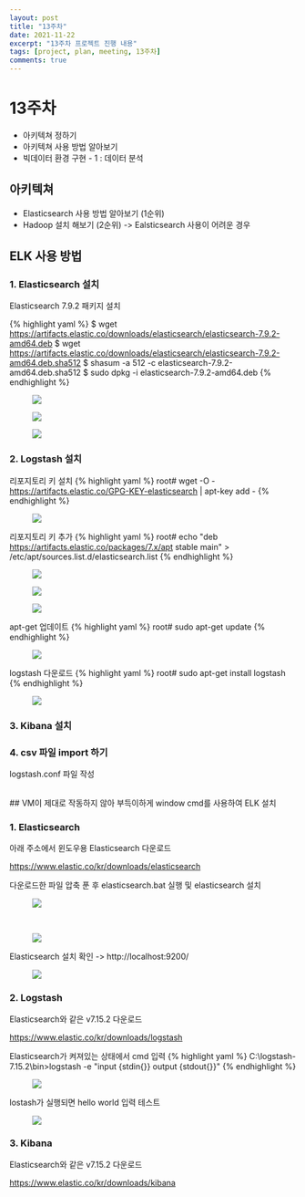 ```yaml
---
layout: post
title: "13주차"
date: 2021-11-22
excerpt: "13주차 프로젝트 진행 내용"
tags: [project, plan, meeting, 13주차]
comments: true
---
```


# 13주차
* 아키텍쳐 정하기
* 아키텍쳐 사용 방법 알아보기
* 빅데이터 환경 구현 - 1 : 데이터 분석


## 아키텍쳐
* Elasticsearch 사용 방법 알아보기 (1순위)
* Hadoop 설치 해보기 (2순위) -> Ealsticsearch 사용이 어려운 경우

## ELK 사용 방법

### 1. Elasticsearch 설치
Elasticsearch 7.9.2 패키지 설치

{% highlight yaml %}
$ wget https://artifacts.elastic.co/downloads/elasticsearch/elasticsearch-7.9.2-amd64.deb 
$ wget https://artifacts.elastic.co/downloads/elasticsearch/elasticsearch-7.9.2-amd64.deb.sha512 
$ shasum -a 512 -c elasticsearch-7.9.2-amd64.deb.sha512 
$ sudo dpkg -i elasticsearch-7.9.2-amd64.deb
{% endhighlight %}

<figure>
	<img src="/assets/img/post/elasticsearch 설치1.jpg">
</figure>
<figure>
	<img src="/assets/img/post/elasticsearch 설치2.jpg">
</figure>
<figure>
	<img src="/assets/img/post/elasticsearch 설치3.jpg">
</figure>

### 2. Logstash 설치
리포지토리 키 설치
{% highlight yaml %}
root# wget -O - https://artifacts.elastic.co/GPG-KEY-elasticsearch | apt-key add -
{% endhighlight %}
<figure>
	<img src="/assets/img/post/1.리포지토리키 설치.jpg">
</figure>

리포지토리 키 추가
{% highlight yaml %}
root# echo "deb https://artifacts.elastic.co/packages/7.x/apt stable main" > /etc/apt/sources.list.d/elasticsearch.list
{% endhighlight %}
<figure>
	<img src="/assets/img/post/2. 리포지토리키 추가.jpg">
</figure>
<figure>
	<img src="/assets/img/post/3. 리포지토리키 추가-1.jpg">
</figure>
<figure>
	<img src="/assets/img/post/4. 레포지토리키 추가-2.jpg">
</figure>

apt-get 업데이트
{% highlight yaml %}
root# sudo apt-get update
{% endhighlight %}
<figure>
	<img src="/assets/img/post/5. apt-get update.jpg">
</figure>

logstash 다운로드
{% highlight yaml %}
root# sudo apt-get install logstash
{% endhighlight %}
<figure>
	<img src="/assets/img/post/6. logstash 다운로드.jpg">
</figure>

### 3. Kibana 설치

### 4. csv 파일 import 하기

logstash.conf 파일 작성
<script src="https://gist.github.com/riri0602/4a8ac12d55ab8f17eb2d879226da0739.js"></script>

<br>
## VM이 제대로 작동하지 않아 부득이하게 window cmd를 사용하여 ELK 설치

### 1. Elasticsearch

아래 주소에서 윈도우용 Elasticsearch 다운로드

https://www.elastic.co/kr/downloads/elasticsearch

다운로드한 파일 압축 푼 후 elasticsearch.bat 실행 및 elasticsearch 설치

<figure>
	<img src="/assets/img/post/elasticsearch download.jpg">
</figure>
<br>
<figure>
	<img src="/assets/img/post/elasticsearch install.jpg">
</figure>

Elasticsearch 설치 확인 -> http://localhost:9200/
<figure>
	<img src="/assets/img/post/elasticsearch window.jpg">
</figure>

### 2. Logstash

Elasticsearch와 같은 v7.15.2 다운로드

https://www.elastic.co/kr/downloads/logstash

Elasticsearch가 켜져있는 상태에서 cmd 입력
{% highlight yaml %}
C:\logstash-7.15.2\bin>logstash -e "input {stdin{}} output {stdout{}}"
{% endhighlight %}


<figure>
	<img src="/assets/img/post/logstash test1.jpg">
</figure>

lostash가 실행되면 hello world 입력 테스트


<figure>
	<img src="/assets/img/post/logstash test2.jpg">
</figure>

### 3. Kibana

Elasticsearch와 같은 v7.15.2 다운로드

https://www.elastic.co/kr/downloads/kibana


